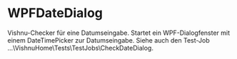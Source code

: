 # WPFDateDialog
Vishnu-Checker für eine Datumseingabe. Startet ein WPF-Dialogfenster mit einem DateTimePicker zur Datumseingabe.
Siehe auch den Test-Job ...\VishnuHome\Tests\TestJobs\CheckDateDialog.
